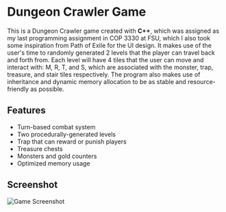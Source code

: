 # Dungeon Crawler Game

This is a Dungeon Crawler game created with **C++**, which was assigned as my last programming assignment in COP 3330 at FSU, which I also took some inspiration from Path of Exile for the UI design. It makes use of the user's time to randomly generated 2 levels that the player can travel back and forth from. Each level will have 4 tiles that the user can move and interact with: M, R, T, and S, which are associated with the monster, trap, treasure, and stair tiles respectively. The program also makes use of inheritance and dynamic memory allocation to be as stable and resource-friendly as possible.

## Features

- Turn-based combat system
- Two procedurally-generated levels
- Trap that can reward or punish players
- Treasure chests
- Monsters and gold counters
- Optimized memory usage


## Screenshot

![Game Screenshot](https://i.imgur.com/mQx2TDc.png)
